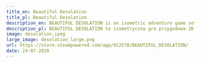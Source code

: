 ```yaml
---
title_en: Beautiful Desolation
title_pl: Beautiful Desolation
description_en: BEAUTIFUL DESOLATION is an isometric adventure game set in the distant future. Explore a post-apocalyptic landscape, solve puzzles, meet new friends and make powerful enemies, mediate conflicts and fight for your life as you unravel the secrets of the world around you.
description_pl: BEAUTIFUL DESOLATION to izometryczna gra przygodowa 2D umiejscowiona w odległej przyszłości. Eksploruj postapokaliptyczny krajobraz, rozwiązuj zagadki, poznawaj nowych znajomych i narób sobie wpływowych wrogów, prowadź mediacje w konfliktach i walcz o życie...
image: desolation.jpeg
large_image: desolation_large.png
url: https://store.steampowered.com/app/912570/BEAUTIFUL_DESOLATION/
date: 24-07-2020
---
```


